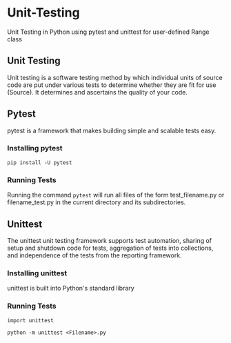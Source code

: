 # Unit-Testing
Unit Testing in Python using pytest and unittest for user-defined Range class


## Unit Testing
Unit testing is a software testing method by which individual units of source code are put under various tests to determine whether they are fit for use (Source). It determines and ascertains the quality of your code.


## Pytest
pytest is a framework that makes building simple and scalable tests easy.

### Installing pytest
`pip install -U pytest`

### Running Tests
Running the command `pytest` will run all files of the form test_filename.py or filename_test.py in the current directory and its subdirectories.


## Unittest
The unittest unit testing framework supports test automation, sharing of setup and shutdown code for tests, aggregation of tests into collections, and independence of the tests from the reporting framework.

### Installing unittest
unittest is built into Python's standard library

### Running Tests
`import unittest `

`python -m unittest <Filename>.py`

